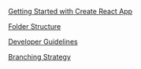 [Getting Started with Create React App](https://github.com/elvinbaghele/sample-react-native-_node_ts-Frontend-Backend/blob/main/sample%20react/docs/Getting%20Started.md)

[Folder Structure](https://github.com/elvinbaghele/sample-react-native-_node_ts-Frontend-Backend/blob/main/sample%20react/docs/Architecture/Folder%20Structure.md)

[Developer Guidelines](https://github.com/elvinbaghele/sample-react-native-_node_ts-Frontend-Backend/blob/main/sample%20react/docs/Architecture/Developer%20Guidelines.md)

[Branching Strategy](https://github.com/elvinbaghele/sample-react-native-_node_ts-Frontend-Backend/blob/main/sample-backend-node-ts/docs/branching%20strategy.md)
